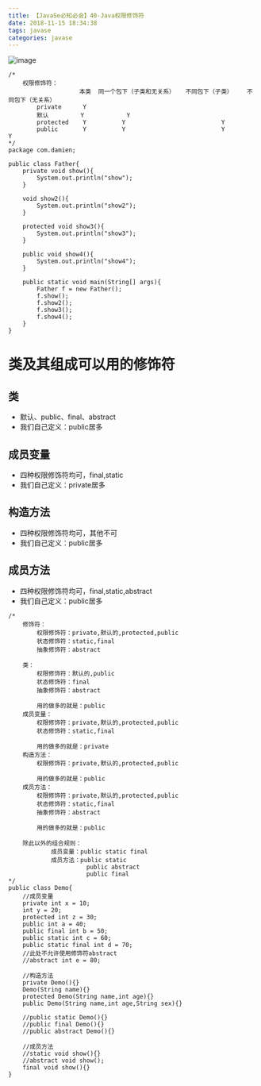 ```yaml
---
title: 【JavaSe必知必会】40-Java权限修饰符
date: 2018-11-15 18:34:38
tags: javase
categories: javase
---
```

![image](http://image.damienzhong.com/%E6%9D%83%E9%99%90%E4%BF%AE%E9%A5%B0%E7%AC%A6.png)
```
/*
	权限修饰符：
					本类	同一个包下（子类和无关系）	不同包下（子类）	不同包下（无关系）
		private	     Y															
		默认         Y			Y							
		protected    Y			Y							Y
		public       Y  		Y							Y						Y
*/
package com.damien;

public class Father{
	private void show(){
		System.out.println("show");
	}
	
	void show2(){
		System.out.println("show2");
	}
	
	protected void show3(){
		System.out.println("show3");
	}
	
	public void show4(){
		System.out.println("show4");
	}
	
	public static void main(String[] args){
		Father f = new Father();
		f.show();
		f.show2();
		f.show3();
		f.show4();
	}
}
```
# 类及其组成可以用的修饰符
## 类
- 默认、public、final、abstract
- 我们自己定义：public居多
## 成员变量
- 四种权限修饰符均可，final,static
- 我们自己定义：private居多
## 构造方法
- 四种权限修饰符均可，其他不可
- 我们自己定义：public居多
## 成员方法
- 四种权限修饰符均可，final,static,abstract
- 我们自己定义：public居多

```
/*
	修饰符：
		权限修饰符：private,默认的,protected,public
		状态修饰符：static,final
		抽象修饰符：abstract
		
	类：
		权限修饰符：默认的,public
		状态修饰符：final
		抽象修饰符：abstract
		
		用的做多的就是：public 
	成员变量：
		权限修饰符：private,默认的,protected,public
		状态修饰符：static,final
		
		用的做多的就是：private
	构造方法：
		权限修饰符：private,默认的,protected,public
		
		用的做多的就是：public 
	成员方法：
		权限修饰符：private,默认的,protected,public
		状态修饰符：static,final
		抽象修饰符：abstract
		
		用的做多的就是：public 
		
	除此以外的组合规则：
			成员变量：public static final
			成员方法：public static 
					  public abstract
					  public final
*/
public class Demo{
	//成员变量
	private int x = 10;
	int y = 20;
	protected int z = 30;
	public int a = 40;
	public final int b = 50;
	public static int c = 60;
	public static final int d = 70;
	//此处不允许使用修饰符abstract
	//abstract int e = 80;
	
	//构造方法
	private Demo(){}
	Demo(String name){}
	protected Demo(String name,int age){}
	public Demo(String name,int age,String sex){}
	
	//public static Demo(){}
	//public final Demo(){}
	//public abstract Demo(){}
	
	//成员方法
	//static void show(){}
	//abstract void show();
	final void show(){}
}
```
